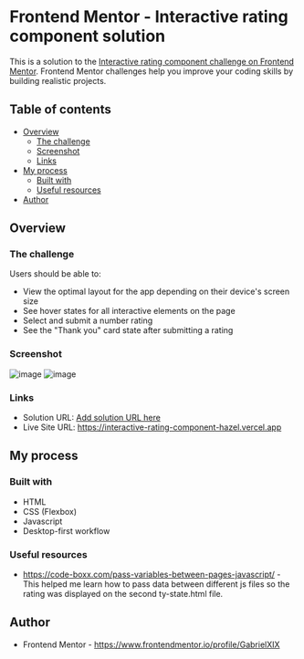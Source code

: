 # Frontend Mentor - Interactive rating component solution

This is a solution to the [Interactive rating component challenge on Frontend Mentor](https://www.frontendmentor.io/challenges/interactive-rating-component-koxpeBUmI). Frontend Mentor challenges help you improve your coding skills by building realistic projects. 

## Table of contents

- [Overview](#overview)
  - [The challenge](#the-challenge)
  - [Screenshot](#screenshot)
  - [Links](#links)
- [My process](#my-process)
  - [Built with](#built-with)
  - [Useful resources](#useful-resources)
- [Author](#author)

## Overview

### The challenge

Users should be able to:

- View the optimal layout for the app depending on their device's screen size
- See hover states for all interactive elements on the page
- Select and submit a number rating
- See the "Thank you" card state after submitting a rating

### Screenshot

![image](https://user-images.githubusercontent.com/65438145/177235117-e6c2bf20-b090-4f91-a6a8-b82f3b7c31a8.png)
![image](https://user-images.githubusercontent.com/65438145/177235131-45ddc4c0-6c69-4123-b689-323a814ffc19.png)

### Links

- Solution URL: [Add solution URL here](https://your-solution-url.com)
- Live Site URL: https://interactive-rating-component-hazel.vercel.app

## My process

### Built with

- HTML
- CSS (Flexbox)
- Javascript
- Desktop-first workflow

### Useful resources

- https://code-boxx.com/pass-variables-between-pages-javascript/ - This helped me learn how to pass data between different js files so the rating was displayed on the second ty-state.html file.

## Author

- Frontend Mentor - https://www.frontendmentor.io/profile/GabrielXIX
